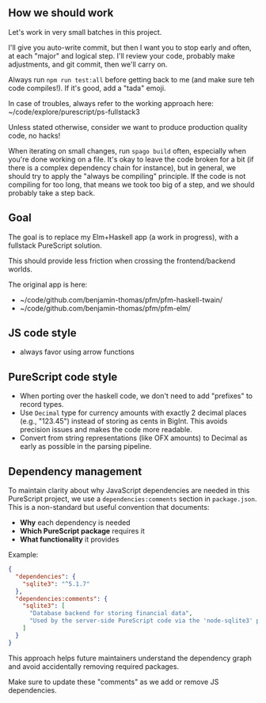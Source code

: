## How we should work

Let's work in very small batches in this project.

I'll give you auto-write commit, but then I want you to stop early and often, at each "major" and logical step. I'll review your code, probably make adjustments, and git commit, then we'll carry on.

Always run `npm run test:all` before getting back to me (and make sure teh code compiles!). If it's good, add a "tada" emoji.

In case of troubles, always refer to the working approach here: ~/code/explore/purescript/ps-fullstack3

Unless stated otherwise, consider we want to produce production quality code, no hacks!

When iterating on small changes, run `spago build` often, especially when you're done working on a file.
It's okay to leave the code broken for a bit (if there is a complex dependency chain for instance), but in
general, we should try to apply the "always be compiling" principle. If the code is not compiling for too long,
that means we took too big of a step, and we should probably take a step back.

## Goal

The goal is to replace my Elm+Haskell app (a work in progress), with a fullstack PureScript solution.

This should provide less friction when crossing the frontend/backend worlds.

The original app is here:

- ~/code/github.com/benjamin-thomas/pfm/pfm-haskell-twain/
- ~/code/github.com/benjamin-thomas/pfm/pfm-elm/


## JS code style

- always favor using arrow functions

## PureScript code style

- When porting over the haskell code, we don't need to add "prefixes" to record types.
- Use `Decimal` type for currency amounts with exactly 2 decimal places (e.g., "123.45") instead of storing as cents in BigInt. This avoids precision issues and makes the code more readable.
- Convert from string representations (like OFX amounts) to Decimal as early as possible in the parsing pipeline.

## Dependency management

To maintain clarity about why JavaScript dependencies are needed in this PureScript project, we use a `dependencies:comments` section in `package.json`. This is a non-standard but useful convention that documents:

- **Why** each dependency is needed
- **Which PureScript package** requires it
- **What functionality** it provides

Example:
```json
{
  "dependencies": {
    "sqlite3": "^5.1.7"
  },
  "dependencies:comments": {
    "sqlite3": [
      "Database backend for storing financial data",
      "Used by the server-side PureScript code via the 'node-sqlite3' package"
    ]
  }
}
```

This approach helps future maintainers understand the dependency graph and avoid accidentally removing required packages.

Make sure to update these "comments" as we add or remove JS dependencies.